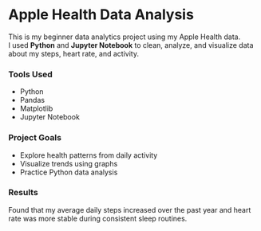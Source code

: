 # Apple Health Data Analysis

This is my beginner data analytics project using my Apple Health data.  
I used **Python** and **Jupyter Notebook** to clean, analyze, and visualize data about my steps, heart rate, and activity.

### Tools Used
- Python
- Pandas
- Matplotlib
- Jupyter Notebook

### Project Goals
- Explore health patterns from daily activity
- Visualize trends using graphs
- Practice Python data analysis

### Results
Found that my average daily steps increased over the past year and heart rate was more stable during consistent sleep routines.
